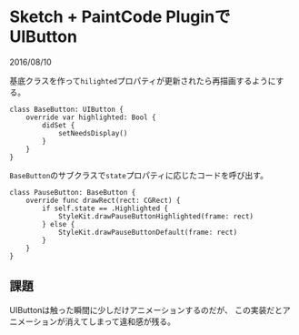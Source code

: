 # Sketch + PaintCode PluginでUIButton

2016/08/10

基底クラスを作って`hilighted`プロパティが更新されたら再描画するようにする。

```
class BaseButton: UIButton {
    override var highlighted: Bool {
        didSet {
            setNeedsDisplay()
        }
    }
}
```

`BaseButton`のサブクラスで`state`プロパティに応じたコードを呼び出す。

```
class PauseButton: BaseButton {
    override func drawRect(rect: CGRect) {
        if self.state == .Highlighted {
            StyleKit.drawPauseButtonHighlighted(frame: rect)
        } else {
            StyleKit.drawPauseButtonDefault(frame: rect)
        }
    }
}
```

## 課題

UIButtonは触った瞬間に少しだけアニメーションするのだが、
この実装だとアニメーションが消えてしまって違和感が残る。

